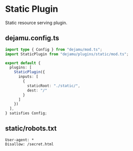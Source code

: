 # Static Plugin

Static resource serving plugin.

## dejamu.config.ts
```ts
import type { Config } from "dejamu/mod.ts";
import StaticPlugin from "dejamu/plugins/static/mod.ts";

export default {
  plugins: [
    StaticPlugin({
      inputs: [
        {
          staticRoot: "./static/",
          dest: "/"
        }
      ]
    })
  ],
} satisfies Config;
```

## static/robots.txt
```plain
User-agent: *
Disallow: /secret.html
```
